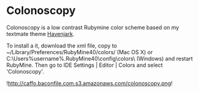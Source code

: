 Colonoscopy
===========

Colonoscopy is a low contrast Rubymine color scheme based on my textmate theme [Havenjark](https://github.com/caffo/havenjark).

To install a it, download the xml file,  copy to ~/Library/Preferences/RubyMine40/colors/ (Mac OS X) or C:\Users\%username%.RubyMine40\config\colors\ (Windows) and restart RubyMine. Then go to IDE Settings | Editor | Colors and select 'Colonoscopy'.

!http://caffo.baconfile.com.s3.amazonaws.com/colonoscopy.png!